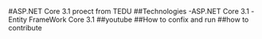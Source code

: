 #ASP.NET Core 3.1 proect from TEDU
##Technologies
-ASP.NET Core 3.1
-Entity FrameWork Core 3.1
##youtube
##How to confix and run
##how to contribute
